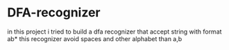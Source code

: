 # DFA-recognizer
in this project i tried to build a dfa recognizer that accept string with format ab*
this recognizer avoid spaces and other alphabet than a,b
